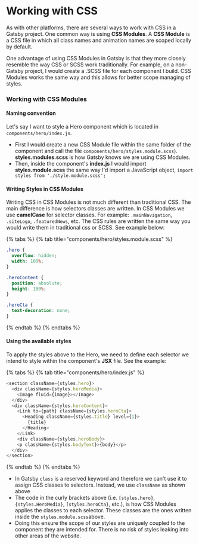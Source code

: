 # Working with CSS

As with other platforms, there are several ways to work with CSS in a Gatsby project.  One common way is using **CSS Modules**.  A **CSS Module** is a CSS file in which all class names and animation names are scoped locally by default.

One advantage of using CSS Modules in Gatsby is that they more closely resemble the way CSS or SCSS work traditionally.  For example, on a non-Gatsby project, I would create a .SCSS file for each component I build.  CSS Modules works the same way and this allows for better scope managing of styles. 

### Working with CSS Modules

#### **Naming convention**

Let's say I want to style a Hero component which is located in `components/hero/index.js`.  

* First I would create a new CSS Module file within the same folder of the component and call the file `components/hero/styles.module.scss`\).  **styles.modules.scss** is how Gatsby knows we are using CSS Modules.
* Then, inside the component's **index.js** I would import **styles.module.scss** the same way I'd import a JavaScript object, `import styles from './style.module.scss';` 

#### **Writing Styles in CSS Modules**

Writing CSS in CSS Modules is not much different than traditional CSS.  The main difference is how selectors classes are written.  In CSS Modules we use **camelCase** for selector classes.  For example:  `.mainNavigation`, `.siteLogo`, `.featuredNews`, etc.  The CSS rules are written the same way you would write them in traditional css or SCSS.  See example below:

{% tabs %}
{% tab title="components/hero/styles.module.scss" %}
```css
.hero {
  overflow: hidden;
  width: 100%;
}

.heroContent {
  position: absolute;
  height: 100%;
}

.heroCta {
  text-decoration: none;
}
```
{% endtab %}
{% endtabs %}

#### **Using the available styles**

To apply the styles above to the Hero, we need to define each selector we intend to style within the component's **JSX** file.  See the example:

{% tabs %}
{% tab title="components/hero/index.js" %}
```javascript
<section className={styles.hero}>
  <div className={styles.heroMedia}>
    <Image fluid={image}></Image>
  </div>
  <div className={styles.heroContent}>
    <Link to={path} className={styles.heroCta}>
      <Heading className={styles.title} level={1}>
        {title}
      </Heading>
    </Link>
    <div className={styles.heroBody}>
    <p className={styles.bodyText}>{body}</p>
  </div>
</section>
```
{% endtab %}
{% endtabs %}

* In Gatsby `class` is a reserved keyword and therefore we can't use it to assign CSS classes to selectors.  Instead, we use `className` as shown above
* The code in the curly brackets above \(i.e. `[styles.hero}`, `{styles.HeroMedia}`,  `[styles.heroCta}`, etc.\), is how CSS Modules applies the classes to each selector.  These classes are the ones written inside the `styles.module.scss`above.
* Doing this ensure the scope of our styles are uniquely coupled to the component they are intended for.  There is no risk of styles leaking into other areas of the website.



